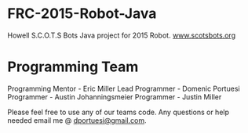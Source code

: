 FRC-2015-Robot-Java
===================
Howell S.C.O.T.S Bots
Java project for 2015 Robot.
www.scotsbots.org

Programming Team
===================
Programming Mentor - Eric Miller
Lead Programmer - Domenic Portuesi
Programmer - Austin Johanningsmeier
Programmer - Justin Miller

Please feel free to use any of our teams code. Any questions or help needed email me @ dportuesi@gmail.com.